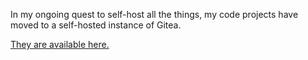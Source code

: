In my ongoing quest to self-host all the things, my code projects have moved to a self-hosted instance of Gitea.

[They are available here.](https://code.garrettmills.dev/garrettmills)
